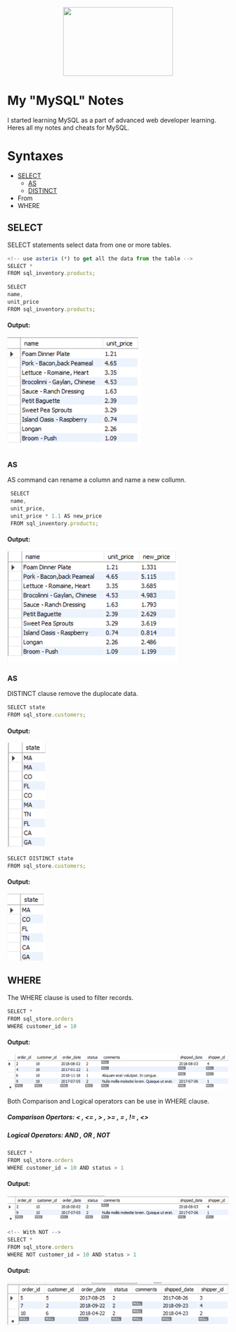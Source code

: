 
<!-- Logo-->
<p align="center">
<img src="https://1000logos.net/wp-content/uploads/2020/08/MySQL-Logo.png" width="250" height="156" align="center" />
</p>

   
# My "MySQL" Notes

I started learning MySQL as a part of advanced web developer learning. Heres all my notes and cheats for MySQL.


<!-- Syntaxes -->

# Syntaxes

- <a href='#select'>SELECT</a>
   - <a href='#as'>AS</a>
   - <a href='#distinct'>DISTINCT</a>
- From
- WHERE
 
 
<!-- Select -->
<div id='select'>

## SELECT

SELECT statements select data from one or more tables.

```javascript
<!-- use asterix (*) to get all the data from the table -->
SELECT *
FROM sql_inventory.products;
```

```javascript
SELECT 
name,
unit_price
FROM sql_inventory.products;
```
#### Output:
   
![](./Assets/01selectexmpl.png)
</div>

   
<!-- AS -->
<div id='as'>
   
### AS
   
AS command can rename a column and name a new collumn.
   
```javascript
 SELECT 
 name,
 unit_price,
 unit_price * 1.1 AS new_price
 FROM sql_inventory.products;
```
#### Output:
   
![](./Assets/02asexmpl.png) 
   
</div>

<!-- Distinct -->

<div id='distinct'>

### AS

DISTINCT clause remove the duplocate data.

```javascript
SELECT state
FROM sql_store.customers;
```
#### Output:

![](./Assets/03distinctexmpl.png) 

```javascript
SELECT DISTINCT state
FROM sql_store.customers;
```
#### Output:

![](./Assets/04distinctexmpl.png) 
   
</div>

<!-- where -->

<div id='where'>

   ## WHERE

The WHERE clause is used to filter records.

```javascript
SELECT *
FROM sql_store.orders
WHERE customer_id = 10
```
#### Output:

![](./Assets/05whereexmpl.png) 

Both Comparison and Logical operators can be use in WHERE clause.

##### Comparison Opertors: < , <= , > , >= , = , != , <>

##### Logical Operators: AND , OR , NOT

```javascript
SELECT *
FROM sql_store.orders
WHERE customer_id = 10 AND status > 1
```
#### Output:

![](./Assets/06whereexmpl.png) 
   
```javascript
<!-- With NOT -->
SELECT *
FROM sql_store.orders
WHERE NOT customer_id = 10 AND status > 1
```
#### Output:

![](./Assets/07whereexmpl.png) 
   
   
</div>
